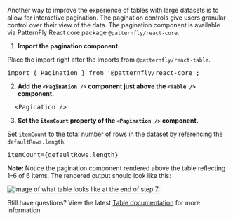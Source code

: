 Another way to improve the experience of tables with large datasets is to allow for interactive pagination. The pagination controls give users granular control over their view of the data. The pagination component is available via PatternFly React core package `@patternfly/react-core`.

1) <strong>Import the pagination component.</strong>

Place the import right after the imports from  `@patternfly/react-table`.

<pre class="file">
import { Pagination } from '@patternfly/react-core';
</pre>

2) <strong>Add the `<Pagination />` component just above the `<Table />` component.</strong>

<pre class="file">
  &lt;Pagination /&gt;
</pre>

3) <strong>Set the `itemCount` property of the `<Pagination />` component.</strong>

Set `itemCount` to the total number of rows in the dataset by referencing the `defaultRows.length`.

<pre class="file">
itemCount={defaultRows.length}
</pre>

<strong>Note: </strong> Notice the pagination component rendered above the table reflecting 1–6 of 6 items. The rendered output should look like this:

<img src="table-intro/assets/step-7-complete.png" alt="Image of what table looks like at the end of step 7." style="box-shadow: rgba(3, 3, 3, 0.2) 0px 1.25px 2.5px 0px;" />

Still have questions? View the latest [Table documentation](https://www.patternfly.org/v4/documentation/react/components/table/) for more information.
